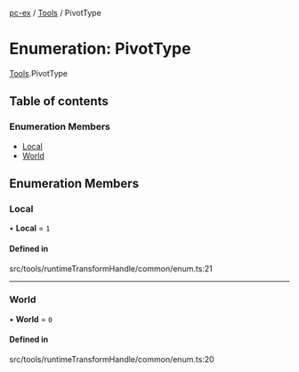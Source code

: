 [pc-ex](https://github.com/TheFBplus/pc-ex/blob/master/docs/md/README.md) / [Tools](https://github.com/TheFBplus/pc-ex/blob/master/docs/md/modules/Tools.md) / PivotType

# Enumeration: PivotType

[Tools](https://github.com/TheFBplus/pc-ex/blob/master/docs/md/modules/Tools.md).PivotType

## Table of contents

### Enumeration Members

- [Local](https://github.com/TheFBplus/pc-ex/blob/master/docs/md/enums/Tools.PivotType.md#local)
- [World](https://github.com/TheFBplus/pc-ex/blob/master/docs/md/enums/Tools.PivotType.md#world)

## Enumeration Members

### Local

• **Local** = ``1``

#### Defined in

src/tools/runtimeTransformHandle/common/enum.ts:21

___

### World

• **World** = ``0``

#### Defined in

src/tools/runtimeTransformHandle/common/enum.ts:20
